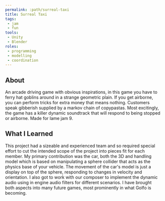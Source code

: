 ```yaml
---
permalink: :path/surreal-taxi
title: Surreal Taxi
tags:
 - jam
 - fun
tools:
 - Unity
 - Blender
roles:
 - programming
 - modelling
 - coordination
---
```


## About
An arcade driving game with obvious inspirations, in this game you have to ferry hat goblins around in a strange geometric plain. If you get airborne, you can perform tricks for extra money that means nothing. Customers speak gibberish supplied by a markov chain of copypastas. Most excitingly, the game has a killer dynamic soundtrack that will respond to being stopped or airborne. Made for lame jam 9.

## What I Learned
This project had a sizeable and experienced team and so required special effort to cut the intended scope of the project into pieces fit for each member. My primary contribution was the car, both the 3D and handling model which is based on manipulating a sphere collider that acts as the physics base of your vehicle. The movement of the car's model is just a display on top of the sphere, responding to changes in velocity and orientation. I also got to work with our composer to implement the dynamic audio using in engine audio filters for different scenarios. I have brought both aspects into many future games, most prominently in what Golfo is becoming.